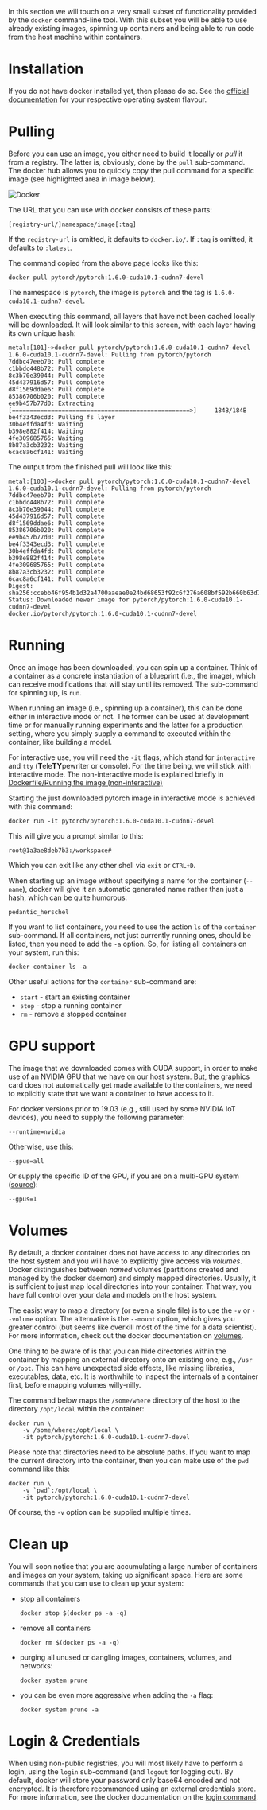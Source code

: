 In this section we will touch on a very small subset of functionality provided by the `docker`
command-line tool. With this subset you will be able to use already existing images,
spinning up containers and being able to run code from the host machine within 
containers.

# Installation

If you do not have docker installed yet, then please do so. See the 
[official documentation](https://docs.docker.com/engine/install/) for your respective
operating system flavour.


# Pulling

Before you can use an image, you either need to build it locally or *pull* it from a 
registry. The latter is, obviously, done by the `pull` sub-command. The docker hub allows
you to quickly copy the pull command for a specific image (see highlighted area in
image below).

![Docker](img/docker_hub_pytorch.png)

The URL that you can use with docker consists of these parts:
```
[registry-url/]namespace/image[:tag]
```

If the `registry-url` is omitted, it defaults to `docker.io/`. 
If `:tag` is omitted, it defaults to `:latest`.


The command copied from the above page looks like this:

```commandline
docker pull pytorch/pytorch:1.6.0-cuda10.1-cudnn7-devel
```

The namespace is `pytorch`, the image is `pytorch` and the tag is `1.6.0-cuda10.1-cudnn7-devel`.

When executing this command, all layers that have not been cached locally will be
downloaded. It will look similar to this screen, with each layer having its own
unique hash:

```commandline
metal:[101]~>docker pull pytorch/pytorch:1.6.0-cuda10.1-cudnn7-devel
1.6.0-cuda10.1-cudnn7-devel: Pulling from pytorch/pytorch
7ddbc47eeb70: Pull complete 
c1bbdc448b72: Pull complete 
8c3b70e39044: Pull complete 
45d437916d57: Pull complete 
d8f1569ddae6: Pull complete 
85386706b020: Pull complete 
ee9b457b77d0: Extracting [==================================================>]     184B/184B
be4f3343ecd3: Pulling fs layer 
30b4effda4fd: Waiting 
b398e882f414: Waiting 
4fe309685765: Waiting 
8b87a3cb3232: Waiting 
6cac8a6cf141: Waiting 
```

The output from the finished pull will look like this:

```commandline
metal:[103]~>docker pull pytorch/pytorch:1.6.0-cuda10.1-cudnn7-devel
1.6.0-cuda10.1-cudnn7-devel: Pulling from pytorch/pytorch
7ddbc47eeb70: Pull complete 
c1bbdc448b72: Pull complete 
8c3b70e39044: Pull complete 
45d437916d57: Pull complete 
d8f1569ddae6: Pull complete 
85386706b020: Pull complete 
ee9b457b77d0: Pull complete 
be4f3343ecd3: Pull complete 
30b4effda4fd: Pull complete 
b398e882f414: Pull complete 
4fe309685765: Pull complete 
8b87a3cb3232: Pull complete 
6cac8a6cf141: Pull complete 
Digest: sha256:ccebb46f954b1d32a4700aaeae0e24bd68653f92c6f276a608bf592b660b63d7
Status: Downloaded newer image for pytorch/pytorch:1.6.0-cuda10.1-cudnn7-devel
docker.io/pytorch/pytorch:1.6.0-cuda10.1-cudnn7-devel
```


# Running

Once an image has been downloaded, you can spin up a container. Think of a container
as a concrete instantiation of a blueprint (i.e., the image), which can receive
modifications that will stay until its removed. The sub-command for spinning up, 
is `run`.

When running an image (i.e., spinning up a container), this can be done either
in interactive mode or not. The former can be used at development time or for 
manually running experiments and the latter for a production setting, where you 
simply supply a command to executed within the container, like building a model.

For interactive use, you will need the `-it` flags, which stand for `interactive`
and `tty` (**T**ele**TY**pewriter or console). For the time being, we will stick
with interactive mode. The non-interactive mode is explained briefly in
[Dockerfile/Running the image (non-interactive)](dockerfile.md#running-the-image-non-interactive)

Starting the just downloaded pytorch image in interactive mode is achieved with 
this command:

```commandline
docker run -it pytorch/pytorch:1.6.0-cuda10.1-cudnn7-devel
```

This will give you a prompt similar to this: 

```
root@1a3ae8deb7b3:/workspace#
```

Which you can exit like any other shell via `exit` or `CTRL+D`.

When starting up an image without specifying a name for the container (`--name`),
docker will give it an automatic generated name rather than just a hash, which 
can be quite humorous:

```
pedantic_herschel
```

If you want to list containers, you need to use the action `ls` of the `container` 
sub-command. If all containers, not just currently running ones, should be listed, 
then you need to add the `-a` option. So, for listing all containers on your system, 
run this:

```commandline
docker container ls -a
```

Other useful actions for the `container` sub-command are:

* `start` - start an existing container
* `stop` - stop a running container
* `rm` - remove a stopped container


# GPU support

The image that we downloaded comes with CUDA support, in order to make use of
an NVIDIA GPU that we have on our host system. But, the graphics card does not
automatically get made available to the containers, we need to explicitly state
that we want a container to have access to it.

For docker versions prior to 19.03 (e.g., still used by some NVIDIA IoT devices), 
you need to supply the following parameter:

```
--runtime=nvidia
```

Otherwise, use this:

```
--gpus=all
```

Or supply the specific ID of the GPU, if you are on a multi-GPU system 
([source](https://docs.nvidia.com/datacenter/cloud-native/container-toolkit/user-guide.html#gpu-enumeration)):

```
--gpus=1
```


# Volumes

By default, a docker container does not have access to any directories on the host
system and you will have to explicitly give access via *volumes*. Docker distinguishes
between *named* volumes (partitions created and managed by the docker daemon) and
simply mapped directories. Usually, it is sufficient to just map local directories
into your container. That way, you have full control over your data and models on 
the host system. 

The easist way to map a directory (or even a single file) is to use the 
`-v` or `--volume` option. The alternative is the `--mount` option, which gives 
you greater control (but seems like overkill most of the time for a data scientist). 
For more information, check out the docker documentation on 
[volumes](https://docs.docker.com/storage/volumes/).

One thing to be aware of is that you can hide directories within the container
by mapping an external directory onto an existing one, e.g., `/usr` or `/opt`.
This can have unexpected side effects, like missing libraries, executables, data, etc.
It is worthwhile to inspect the internals of a container first, before mapping
volumes willy-nilly.

The command below maps the `/some/where` directory of the host to the directory
`/opt/local` within the container:

```commandline
docker run \
    -v /some/where:/opt/local \ 
    -it pytorch/pytorch:1.6.0-cuda10.1-cudnn7-devel
```

Please note that directories need to be absolute paths. If you want to map the current 
directory into the container, then you can make use of the `pwd` command like this:

```commandline
docker run \
    -v `pwd`:/opt/local \ 
    -it pytorch/pytorch:1.6.0-cuda10.1-cudnn7-devel
```

Of course, the `-v` option can be supplied multiple times.


# Clean up

You will soon notice that you are accumulating a large number of containers
and images on your system, taking up significant space. Here are some commands
that you can use to clean up your system:

* stop all containers

    ```
    docker stop $(docker ps -a -q)
    ```
* remove all containers

    ```
    docker rm $(docker ps -a -q)
    ```

* purging all unused or dangling images, containers, volumes, and networks:

    ```
    docker system prune
    ```

* you can be even more aggressive when adding the `-a` flag:

    ```
    docker system prune -a
    ```


# Login & Credentials

When using non-public registries, you will most likely have to perform a login,
using the `login` sub-command (and `logout` for logging out). By default, docker
will store your password only base64 encoded and not encrypted. It is therefore
recommended using an external credentials store. For more information, see
the docker documentation on the [login command](https://docs.docker.com/engine/reference/commandline/login/).